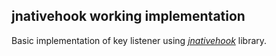 ## jnativehook working implementation
Basic implementation of key listener using [*jnativehook*](https://github.com/kwhat/jnativehook) library. 
